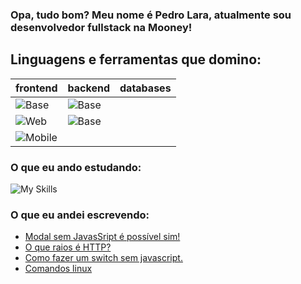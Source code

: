 ### Opa, tudo bom? Meu nome é Pedro Lara, atualmente sou desenvolvedor fullstack na Mooney!


## Linguagens e ferramentas que domino:


| frontend | backend | databases |
|----------|---------|-----------|
|![Base](https://skillicons.dev/icons?i=linux,github)             |![Base](https://skillicons.dev/icons?i=nodejs,express)   |   |
|![Web](https://skillicons.dev/icons?i=typescript,react,nextjs,redux)   |![Base](https://skillicons.dev/icons?i=python,beautifulsoup)             |        
|![Mobile](https://skillicons.dev/icons?i=dart,flutter)           | |

### O que eu ando estudando:

![My Skills](https://skillicons.dev/icons?i=java,c#,haxe)

### O que eu andei escrevendo:
<!-- BLOG-POST-LIST:START -->
- [Modal sem JavasSript é possível sim!](https://pllara.medium.com/modal-sem-javassript-%C3%A9-poss%C3%ADvel-sim-57f8c7e7f5da?source=rss-54eeae4f7ec6------2)
- [O que raios é HTTP?](https://pllara.medium.com/o-que-raios-%C3%A9-http-2253511490bc?source=rss-54eeae4f7ec6------2)
- [Como fazer um switch sem javascript.](https://pllara.medium.com/como-fazer-um-switch-sem-javascript-a5b25981a21f?source=rss-54eeae4f7ec6------2)
- [Comandos linux](https://pllara.medium.com/comandos-linux-4db7307c17b7?source=rss-54eeae4f7ec6------2)
<!-- BLOG-POST-LIST:END -->
